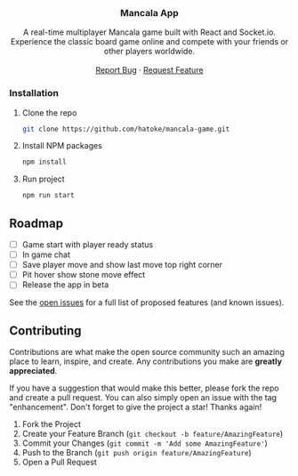 
<br />
<div align="center">
<h3 align="center">Mancala App</h3>

  <p align="center">
    A real-time multiplayer Mancala game built with React and Socket.io. Experience the classic board game online and compete with your friends or other players worldwide.
    <br />
    <br />
    <!-- <a href="https://github.com/hatoke/mancala-game">View Demo</a>
    · -->
    <a href="https://github.com/hatoke/mancala-game/issues">Report Bug</a>
    ·
    <a href="https://github.com/hatoke/mancala-game/issues">Request Feature</a>
  </p>
</div>

### Installation

1. Clone the repo
    ```sh
    git clone https://github.com/hatoke/mancala-game.git
    ```
2. Install NPM packages
    ```sh
    npm install
    ```
3. Run project
    ```js
    npm run start
    ```
  
## Roadmap

- [ ] Game start with player ready status
- [ ] In game chat
- [ ] Save player move and show last move top right corner
- [ ] Pit hover show stone move effect
- [ ] Release the app in beta

See the [open issues](https://github.com/hatoke/mancala-game/issues) for a full list of proposed features (and known issues).

## Contributing

Contributions are what make the open source community such an amazing place to learn, inspire, and create. Any contributions you make are **greatly appreciated**.

If you have a suggestion that would make this better, please fork the repo and create a pull request. You can also simply open an issue with the tag "enhancement".
Don't forget to give the project a star! Thanks again!

1. Fork the Project
2. Create your Feature Branch (`git checkout -b feature/AmazingFeature`)
3. Commit your Changes (`git commit -m 'Add some AmazingFeature'`)
4. Push to the Branch (`git push origin feature/AmazingFeature`)
5. Open a Pull Request
